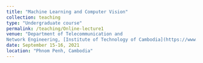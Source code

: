 ```yaml
---
title: "Machine Learning and Computer Vision"
collection: teaching
type: "Undergraduate course"
permalink: /teaching/Online-lecture1
venue: "Department of Telecommunication and
Network Engineering, [Institute of Technology of Cambodia](https://www.itc.edu.kh/)"
date: September 15-16, 2021
location: "Phnom Penh, Cambodia"
---
```


